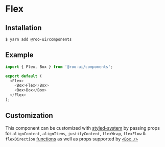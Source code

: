 # Flex

<!-- STORY -->

## Installation

```shell
$ yarn add @roo-ui/components
```

## Example

```js
import { Flex, Box } from '@roo-ui/components';

export default (
  <Flex>
    <Box>Flex</Box>
    <Box>Box</Box>
  </Flex>
);
```

## Customization

This component can be customized with [styled-system](https://jxnblk.com/styled-system) by passing props for `alignContent`, `alignItems`, `justifyContent`, `flexWrap`, `flexFlow` & `flexDirection` [functions](http://jxnblk.com/styled-system/table)
as well as props supported by [`<Box />`](../Box/README.md)
